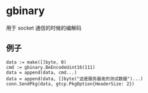 # gbinary

用于 socket 通信的时候的编解码

## 例子

```golang
data := make([]byte, 0)
cmd := gbinary.BeEncodeUint16(111)
data = append(data, cmd...)
data = append(data, []byte("这是服务器发的测试数据")...)
conn.SendPkg(data, gtcp.PkgOption{HeaderSize: 2})
```
